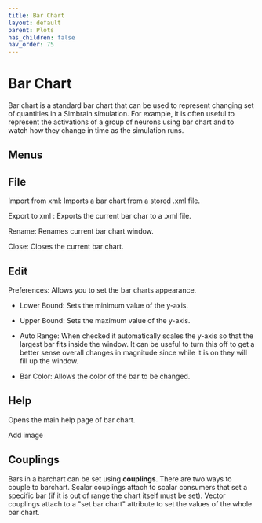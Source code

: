 ```yaml
---
title: Bar Chart
layout: default
parent: Plots
has_children: false
nav_order: 75
---
```


# Bar Chart

Bar chart is a standard bar chart that can be used to represent changing set of quantities in a Simbrain simulation. For example, it is often useful to represent the activations of a group of neurons using bar chart and to watch how they change in time as the simulation runs.


## Menus

## File

Import from xml: Imports a bar chart from a stored .xml file.

Export to xml : Exports the current bar char to a .xml file.

Rename: Renames current bar chart window.

Close: Closes the current bar chart.

## Edit

Preferences: Allows you to set the bar charts appearance.
 - Lower Bound: Sets the minimum value of the y-axis.

 - Upper Bound: Sets the maximum value of the y-axis.

 - Auto Range: When checked it automatically scales the y-axis so that the largest bar fits inside the window. It can be useful to turn this off to get a better sense overall changes in magnitude since while it is on they will fill up the window.

 - Bar Color: Allows the color of the bar to be changed.

## Help

Opens the main help page of bar chart.

<!-- TODO --> Add image

## Couplings

Bars in a barchart can be set using **couplings**. There are two ways to couple to barchart. Scalar couplings attach to scalar consumers that set a specific bar (if it is out of range the chart itself must be set). Vector couplings attach to a "set bar chart" attribute to set the values of the whole bar chart.